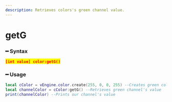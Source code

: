 ```yaml
---
description: Retrieves colors's green channel value.
---
```


# getG

### ━ Syntax

<mark style="color:red;">**`[int value] color:getG()`**</mark>

### ━ Usage

```lua
local cColor = vEngine.color.create(255, 0, 0, 255) --Creates green color
local channelColor = cColor:getG() --Retrieves green channel's value
print(channelColor) --Prints our channel's value
```
